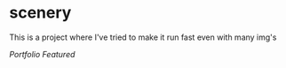 # scenery
This is a project where I've tried to make it run fast even with many img's

_Portfolio_ _Featured_
<!-- ![alt text](https://github.com/JHErholt/scenery/blob/main/scenery_thumbnail.webp?raw=true) -->
